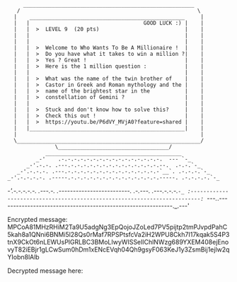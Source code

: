          ______________________________________________________
       /                                                        \
      |    _________________________________________________     |
      |   |                                    GOOD LUCK :) |    |
      |   |  >  LEVEL 9  (20 pts)                           |    |
      |   |                                                 |    |
      |   |                                                 |    |
      |   |  >  Welcome to Who Wants To Be A Millionaire !  |    |
      |   |  >  Do you have what it takes to win a million ?|    |
      |   |  >  Yes ? Great !                               |    |
      |   |  >  Here is the 1 million question :            |    |
      |   |                                                 |    |
      |   |  >  What was the name of the twin brother of    |    |
      |   |  >  Castor in Greek and Roman mythology and the |    |
      |   |  >  name of the brightest star in the           |    |
      |   |  >  constellation of Gemini ?                   |    |
      |   |                                                 |    |
      |   |  >  Stuck and don't know how to solve this?     |    |
      |   |  >  Check this out !                            |    |
      |   |  >  https://youtu.be/P6dVY_MVjA0?feature=shared |    |
      |   |_________________________________________________|    |
      |                                                          |
      \__________________________________________________________/
                   \___________________________________/
                ___________________________________________
             _-'    .-.-.-.-.-.-.-.-.-.-.-.-.-.-.-.-.  --- `-_
          _-'.-.-. .---.-.-.-.-.-.-.-.-.-.-.-.-.-.-.--.  .-.-.`-_
       _-'.-.-.-. .---.-.-.-.-.-.-.-.-.-.-.-.-.-.-.-`__`. .-.-.-.`-_
    _-'.-.-.-.-. .-----.-.-.-.-.-.-.-.-.-.-.-.-.-.-.-----. .-.-.-.-.`-_
 _-'.-.-.-.-.-. .---.-. .-------------------------. .-.---. .---.-.-.-.`-_
:-------------------------------------------------------------------------:
`---._.-------------------------------------------------------------._.---'

Encrypted message:
MPCoA81MHzRHiM2Ta9U5adgNg3EpQojoJZoLed7PV5pijtp2tmPJvpdPahC5kah8a1QNni6BNMi5l28Qs0rMaf7RPSPtsfcVa2iH2WPU8Ckh7I17kqak5S4P3tnX9CkOt6nLEWUsPlGRLBC3BMoLIwyWISSeIlChlNWzg689YXEM408ejEnovyT82iEBjr1gLCwSum0hDm1xENcEVqh04Qh9gsyF063KeJ1y3ZsmBij1ejlw2qYIobn8lAlb

Decrypted message here:
> 
